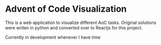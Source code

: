 # Advent of Code Visualization

This is a web application to visualize different AoC tasks. Original solutions were writen in python and converted over to Reactjs for this project.

Currently in development whenever I have time
